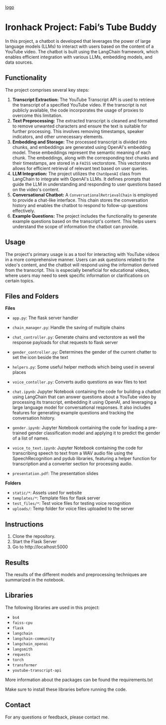 [logo](static/images/logo.png?raw=true)

# Ironhack Project: Fabi’s Tube Buddy

In this project, a chatbot is developed that leverages the power of large language models (LLMs) to interact with users based on the content of a YouTube video. The chatbot is built using the LangChain framework, which enables efficient integration with various LLMs, embedding models, and data sources.

## Functionality

The project comprises several key steps:

1. **Transcript Extraction:** The YouTube Transcript API is used to retrieve the transcript of a specified YouTube video. If the transcript is not publicly available, the code incorporates the usage of proxies to overcome this limitation.
2. **Text Preprocessing:** The extracted transcript is cleaned and formatted to remove unwanted characters and ensure the text is suitable for further processing. This involves removing timestamps, speaker indicators, and other unnecessary elements.
3. **Embedding and Storage:** The processed transcript is divided into chunks, and embeddings are generated using OpenAI's embedding model. These embeddings represent the semantic meaning of each chunk. The embeddings, along with the corresponding text chunks and their timestamps, are stored in a `FAISS` vectorstore. This vectorstore allows for efficient retrieval of relevant text based on user queries.
4. **LLM Integration:** The project utilizes the `ChatOpenAI` class from LangChain to integrate with OpenAI's LLMs. It defines prompts that guide the LLM in understanding and responding to user questions based on the video's content.
5. **Conversational Chatbot:** A `ConversationalRetrievalChain` is employed to provide a chat-like interface. This chain stores the conversation history and enables the chatbot to respond to follow-up questions effectively.
6. **Example Questions:** The project includes the functionality to generate example questions based on the transcript's content. This helps users understand the scope of information the chatbot can provide.

## Usage

The project's primary usage is as a tool for interacting with YouTube videos in a more comprehensive manner. Users can ask questions related to the video's content, and the chatbot will respond using the information derived from the transcript. This is especially beneficial for educational videos, where users may need to seek specific information or clarifications on certain topics.

## Files and Folders

**Files**
* `app.py`: The flask server handler
* `chain_manager.py`: Handle the saving of multiple chains
* `chat_controller.py`: Generate chains and vectorstore as well the response payloads for chat requests to flask server
* `gender_controller.py`: Determines the gender of the current chatter to set the icon beside the text
* `helpers.py`: Some useful helper methods which being used in several places
* `voice_contoller.py`: Converts audio questions as wav files to text

* `chat.ipynb`: Jupyter Notebook containing the code for building a chatbot using LangChain that can answer questions about a YouTube video by processing its transcript, embedding it using OpenAI, and leveraging a large language model for conversational responses. It also includes features for generating example questions and tracking the conversation history.
* `gender.ipynb`: Jupyter Notebook containing the code for loading a pre-trained gender classification model and applying it to predict the gender of a list of names.
* `voice_to_text.ipynb`: Jupyter Notebook containing the code for transcribing speech to text from a WAV audio file using the SpeechRecognition and pydub libraries, featuring a helper function for transcription and a converter section for processing audio.

* `presentation.pdf`: The presentation slides

**Folders**
* `static/*`: Assets used for website
* `templates/*`: Template files for flask server
* `test_files/*`: Test voice files for testing voice recognition
* `uploads/`: Temp folder for voice files uploaded to the server

## Instructions

1. Clone the repository.
2. Start the Flask Server
3. Go to http://localhost:5000

## Results

The results of the different models and preprocessing techniques are summarized in the notebook.

## Libraries

The following libraries are used in this project:

* `bs4`
* `faiss-cpu`
* `flask`
* `langchain`
* `langchain-community`
* `langchain_openai`
* `langsmith`
* `requests`
* `torch`
* `transformer`
* `youtube-transcript-api`

More information about the packages can be found the requirements.txt

Make sure to install these libraries before running the code.

## Contact

For any questions or feedback, please contact me.